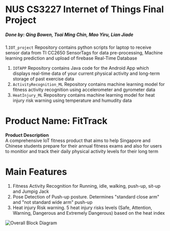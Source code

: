 # NUS CS3227 Internet of Things Final Project <br />
##### Done by: Qing Bowen, Tsai Ming Chin, Mao Yiru, Lian Jiade


1.`IOT_project` Repository contains python scripts for laptop to receive sensor data from TI CC2650 SensorTags for data pre-processing, Machine learning prediction and upload of firebase Real-Time Database 
1. `IOTAPP` Repository contains Java code for the Android App which displays real-time data of your current physical activity and long-term storage of past exercise data 
1. `ActivityRecognition_ML` Repository contains machine learning model for fitness activity recognition using accelerometer and gyrometer data 
1. `HeatInjury_ML` Repository contains machine learning model for heat injury risk warning using temperature and humudity data 

# Product Name: FitTrack
**Product Description**<br />
A comprehensive IoT fitness product that aims to help Singapore and Chinese students prepare for their annual fitness exams and also for users to monitior and track their daily physical activity levels for their long term

# Main Features
1. Fitness Activity Recognition for Running, idle, walking, push-up, sit-up and Jumpig Jack
1. Pose Detection of Push-up posture. Determines "standard close arm" and "not standard wide arm" push-up
1. Heat injury Risk warning. 5 heat injury risks levels (Safe, Attention, Warning, Dangerous and Extremely Dangerous) based on the heat index


![Overall Block Diagram](overall.png)




